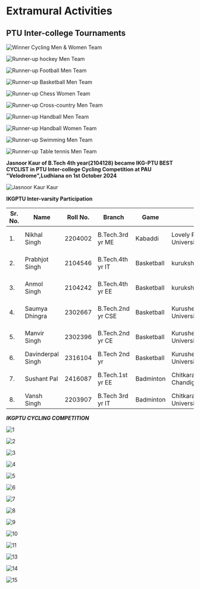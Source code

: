# Extramural Activities
## PTU Inter-college Tournaments


![Winner Cycling Men & Women Team](Images/PTU/BasketballBoys1st.JPG)  

![Runner-up hockey Men Team](Images/PTU/BasketballGirls1st.JPG)

![Runner-up Football Men  Team](Images/PTU/Chessboys1st.jpeg)

![Runner-up Basketball Men  Team](Images/PTU/ChessGirls1st.jpeg)

![Runner-up Chess Women  Team](Images/PTU/CyclingBoy1st.jpg)

![Runner-up Cross-country Men  Team](Images/PTU/CyclingGirls1st.jpg)

![Runner-up Handball Men  Team](Images/PTU/BadmintonBoys2nd.jpeg)

![Runner-up Handball Women  Team](Images/PTU/CrossCountry2nd.jpeg)

![Runner-up Swimming Men  Team](Images/PTU/Hockey2nd.jpeg)

![Runner-up Table tennis Men  Team](Images/PTU/TableTennisTeamThird.jpeg)


<p align=justify>

**Jasnoor Kaur of B.Tech 4th  year(2104128) became IKG-PTU BEST CYCLIST  in PTU Inter-college Cycling Competition at PAU "Velodrome",Ludhiana   on 1st October 2024**  
<p align=justify>


![Jasnoor Kaur Kaur](Images/Star/jasnoor.jpg)  

**IKGPTU Inter-varsity Participation**


| Sr. No. | Name | Roll No. | Branch | Game | Venue | Dates | Photograph |
| - | -- | - | - |-| - | - | - |
| 1. | Nikhal Singh|2204002 | B.Tech.3rd yr ME |Kabaddi |Lovely Professional University|13th  to 16th  November 2024 | ![Ayush](Images/Uni/1.jpeg) |
| 2. | Prabhjot Singh | 2104546 | B.Tech.4th yr IT |Basketball  |kurukshetra university |25th -28th November 2024 | ![Aman](Images/Uni/2.jpeg) |
| 3. | Anmol Singh| 2104242 | B.Tech.4th yr EE |Basketball |kurukshetra university |25th-28th November 2024 |![Aryan](Images/Uni/3.jpeg) |
| 4. | Saumya Dhingra | 2302667 | B.Tech.2nd yr CSE |Basketball |Kurushetra  University,Kurushetra |25th to 28th November 2024 |![PK](Images/Uni/4.jpeg) |
| 5. | Manvir Singh | 2302396 | B.Tech.2nd yr CE |Basketball |Kurushetra University,Kurushetra| 25th to 28th November 2024 |![Suman](Images/Uni/5.jpeg) |
| 6. | Davinderpal Singh|2316104| B.Tech 2nd  yr|Basketball |Kurushetra  University,Kurushetra|25th to 28th November2024|![Rishav](Images/Uni/6.jpeg) |
| 7. | Sushant Pal | 2416087 | B.Tech.1st yr EE |Badminton |Chitkara  University, Chandigarh| 30th Oct 1st  November 2024 |![Suman](Images/Uni/5.jpeg) |
| 8. | Vansh Singh|2203907| B.Tech 3rd  yr  IT |Badminton |Chitkara  University,Chandigarh|30th oct 1st November2024|![Rishav](Images/Uni/6.jpeg) |

***IKGPTU CYCLING COMPETITION***

![1](Images/CYCLE/1.JPG)

![2](Images/CYCLE/2.JPG)

![3](Images/CYCLE/3.JPG)

![4](Images/CYCLE/4.JPG)

![5](Images/CYCLE/5.JPG)

![6](Images/CYCLE/6.JPG)

![7](Images/CYCLE/7.JPG)

![8](Images/CYCLE/8.JPG)

![9](Images/CYCLE/9.JPG)

![10](Images/CYCLE/10.JPG)

![11](Images/CYCLE/11.JPG)

![13](Images/CYCLE/13.JPG)

![14](Images/CYCLE/14.JPG)

![15](Images/CYCLE/15.JPG)
